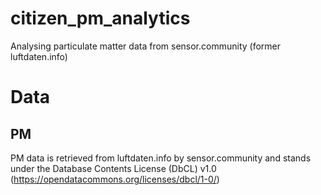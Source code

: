 # citizen_pm_analytics
Analysing particulate matter data from sensor.community (former luftdaten.info)


# Data
## PM
PM data is retrieved from luftdaten.info by sensor.community and stands under the Database Contents License (DbCL) v1.0 (https://opendatacommons.org/licenses/dbcl/1-0/) 